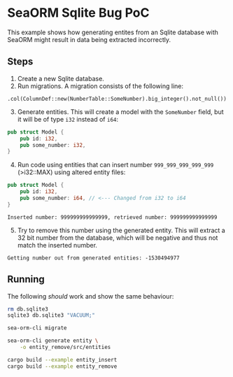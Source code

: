 # SeaORM Sqlite Bug PoC

This example shows how generating entites from an Sqlite database with SeaORM
might result in data being extracted incorrectly.

## Steps

1. Create a new Sqlite database.
2. Run migrations. A migration consists of the following line:

`.col(ColumnDef::new(NumberTable::SomeNumber).big_integer().not_null())`

3. Generate entities. This will create a model with the `SomeNumber` field, but
   it will be of type `i32` instead of `i64`:

```rust
pub struct Model {
    pub id: i32,
    pub some_number: i32,
}
```

4. Run code using entities that can insert number `999_999_999_999_999`
   (>i32::MAX) using altered entity files:

```rust
pub struct Model {
    pub id: i32,
    pub some_number: i64, // <--- Changed from i32 to i64
}
```

`Inserted number: 999999999999999, retrieved number: 999999999999999`

5. Try to remove this number using the generated entity. This will extract a 32
   bit number from the database, which will be negative and thus not match the
   inserted number.

`Getting number out from generated entities: -1530494977`

## Running

The following *should* work and show the same behaviour:

```bash
rm db.sqlite3
sqlite3 db.sqlite3 "VACUUM;"

sea-orm-cli migrate

sea-orm-cli generate entity \
    -o entity_remove/src/entities

cargo build --example entity_insert
cargo build --example entity_remove
```
